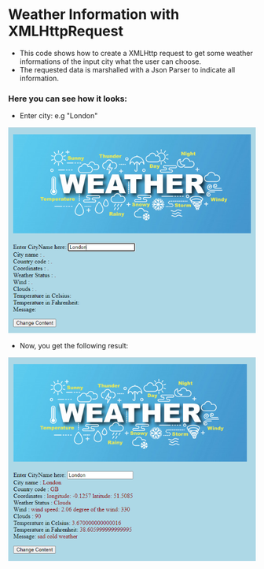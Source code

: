 # Weather Information with XMLHttpRequest

- This code shows how to create a XMLHttp request to get some weather informations of the input city what the user can choose.
- The requested data is marshalled with a Json Parser to indicate all information.

### **Here you can see how it looks:**
	
- Enter city: e.g "London"

[<img src="https://github.com/phil-code-for-food/images/blob/main/weather_xmlhttpReq_init.PNG">]()	
	
- Now, you get the following result:

[<img src="https://github.com/phil-code-for-food/images/blob/main/weather_xmlhttpReq_req.PNG">]()